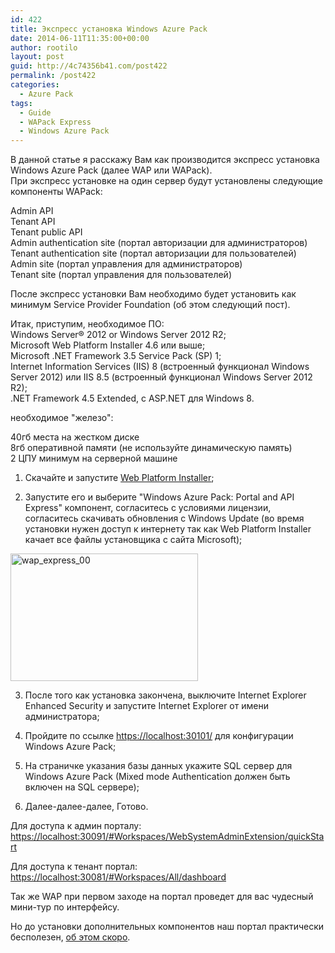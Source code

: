 ```yaml
---
id: 422
title: Экспресс установка Windows Azure Pack
date: 2014-06-11T11:35:00+00:00
author: rootilo
layout: post
guid: http://4c74356b41.com/post422
permalink: /post422
categories:
  - Azure Pack
tags:
  - Guide
  - WAPack Express
  - Windows Azure Pack
---
```

В данной статье я расскажу Вам как производится экспресс установка Windows Azure Pack (далее WAP или WAPack).  
При экспресс установке на один сервер будут установлены следующие компоненты WAPack:
  
Admin API  
Tenant API  
Tenant public API  
Admin authentication site (портал авторизации для администраторов)  
Tenant authentication site (портал авторизации для пользователей)  
Admin site (портал управления для администраторов)  
Tenant site (портал управления для пользователей)

После экспресс установки Вам необходимо будет установить как минимум Service Provider Foundation (об этом следующий пост).

Итак, приступим, необходимое ПО:  
Windows Server® 2012 or Windows Server 2012 R2;  
Microsoft Web Platform Installer 4.6 или выше;  
Microsoft .NET Framework 3.5 Service Pack (SP) 1;  
Internet Information Services (IIS) 8 (встроенный функционал Windows Server 2012) или IIS 8.5 (встроенный функционал Windows Server 2012 R2);  
.NET Framework 4.5 Extended, с ASP.NET для Windows 8.  

необходимое "железо":
  
40гб места на жестком диске  
8гб оперативной памяти (не используйте динамическую память)  
2 ЦПУ минимум на серверной машине

1. Скачайте и запустите [Web Platform Installer](http://www.microsoft.com/web/downloads/platform.aspx);
  
2. Запустите его и выберите "Windows Azure Pack: Portal and API Express" компонент, согласитесь с условиями лицензии, согласитесь скачивать обновления с Windows Update (во время установки нужен доступ к интернету так как Web Platform Installer качает все файлы установщика с сайта Microsoft);
  
<a href="http://4c74356b41.com/wp-content/uploads/2016/02/wap_express_00.png" rel="attachment wp-att-4983"><img src="http://4c74356b41.com/wp-content/uploads/2016/02/wap_express_00-300x204.png" alt="wap_express_00" width="300" height="204" /></a>
  
3. После того как установка закончена, выключите Internet Explorer Enhanced Security и запустите Internet Explorer от имени администратора;
  
4. Пройдите по ссылке <https://localhost:30101/> для конфигурации Windows Azure Pack;
  
5. На страничке указания базы данных укажите SQL сервер для Windows Azure Pack (Mixed mode Authentication должен быть включен на SQL сервере);
  
6. Далее-далее-далее, Готово.

Для доступа к админ порталу: <https://localhost:30091/#Workspaces/WebSystemAdminExtension/quickStart>
  
Для доступа к тенант портал: <https://localhost:30081/#Workspaces/All/dashboard>
  
Так же WAP при первом заходе на портал проведет для вас чудесный мини-тур по интерфейсу.
  
Но до установки дополнительных компонентов наш портал практически бесполезен, [об этом скоро](http://4c74356b41.com/post459).